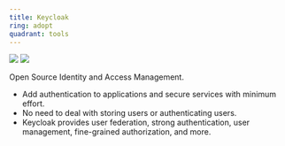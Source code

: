 ```yaml
---
title: Keycloak
ring: adopt
quadrant: tools
---
```


[![](https://img.shields.io/badge/doc-0c7cba?logo=gitbook&logoColor=000&style=flat)](https://www.keycloak.org/)
[![](https://img.shields.io/badge/github-de5f85?logo=github&logoColor=000&style=flat)](https://github.com/RVR06/rbac)

Open Source Identity and Access Management.
- Add authentication to applications and secure services with minimum effort.
- No need to deal with storing users or authenticating users.
- Keycloak provides user federation, strong authentication, user management, fine-grained authorization, and more.
